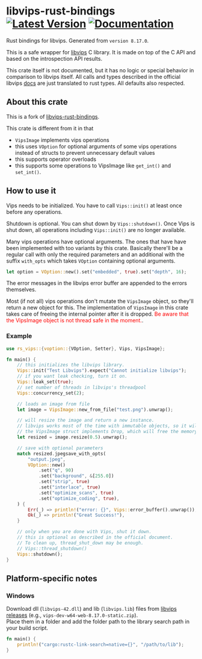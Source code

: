 # libvips-rust-bindings &emsp;  [![Latest Version]][crates.io] [![Documentation]][docs]

[Documentation]: https://docs.rs/rs-vips/badge.svg
[docs]: https://docs.rs/rs-vips
[Latest Version]: https://img.shields.io/crates/v/rs-vips.svg
[crates.io]: https://crates.io/crates/rs-vips

Rust bindings for libvips. Generated from `version 8.17.0`.

This is a safe wrapper for [libvips](https://libvips.github.io/libvips/) C library. It is made on top of the C API and based on the introspection API results.

This crate itself is not documented, but it has no logic or special behavior in comparison to libvips itself. All calls and types described in the official libvips [docs](https://libvips.github.io/libvips/API/current/) are just translated to rust types. All defaults also respected.

## About this crate

This is a fork of [libvips-rust-bindings](https://github.com/olxgroup-oss/libvips-rust-bindings). 

This crate is different from it in that 

- `VipsImage` implements vips operations
- this uses `VOption` for optional arguments of some vips operations instead of structs to prevent unnecessary default values
- this supports operator overloads
- this supports some operations to VipsImage like `get_int()` and `set_int()`.

## How to use it

Vips needs to be initialized. You have to call `Vips::init()` at least once before any operations.  

Shutdown is optional. You can shut down by `Vips::shutdown()`. Once Vips is shut down, all operations including `Vips::init()` are no longer available.  

Many vips operations have optional arguments. The ones that have have been implemented with too variants by this crate. Basically there'll be a regular call with only the required parameters and an additional with the suffix `with_opts` which takes `VOption` containing optional arguments.  

```rust
let option = VOption::new().set("embedded", true).set("depth", 16);
```

The error messages in the libvips error buffer are appended to the errors themselves. 

Most (if not all) vips operations don't mutate the `VipsImage` object, so they'll return a new object for this. The implementation of `VipsImage` in this crate takes care of freeing the internal pointer after it is dropped. <span style="color:red">Be aware that the VipsImage object is not thread safe in the moment.</span>. 

### Example

```rust
use rs_vips::{voption::{VOption, Setter}, Vips, VipsImage};

fn main() {
    // this initializes the libvips library.
    Vips::init("Test Libvips").expect("Cannot initialize libvips");
    // if you want leak checking, turn it on.
    Vips::leak_set(true);
    // set number of threads in libvips's threadpool
    Vips::concurrency_set(2);

    // loads an image from file
    let image = VipsImage::new_from_file("test.png").unwrap();

    // will resize the image and return a new instance.
    // libvips works most of the time with immutable objects, so it will return a new object
    // the VipsImage struct implements Drop, which will free the memory
    let resized = image.resize(0.5).unwrap();

    // save with optional parameters
    match resized.jpegsave_with_opts(
        "output.jpeg",
        VOption::new()
            .set("q", 90)
            .set("background", &[255.0])
            .set("strip", true)
            .set("interlace", true)
            .set("optimize_scans", true)
            .set("optimize_coding", true),
    ) {
        Err(_) => println!("error: {}", Vips::error_buffer().unwrap()),
        Ok(_) => println!("Great Success!"),
    }

    // only when you are done with Vips, shut it down.
    // this is optional as described in the official document.
    // To clean up, thread_shut_down may be enough.
    // Vips::thread_shutdown()
    Vips::shutdown();
}
```

## Platform-specific notes
### Windows
Download dll (`libvips-42.dll`) and lib (`libvips.lib`) files from [libvips releases](https://github.com/libvips/libvips/releases) (e.g., `vips-dev-w64-web-8.17.0-static.zip`).  
Place them in a folder and add the folder path to the library search path in your build script.  
```rust
fn main() {
    println!("cargo:rustc-link-search=native={}", "/path/to/lib");
}
```